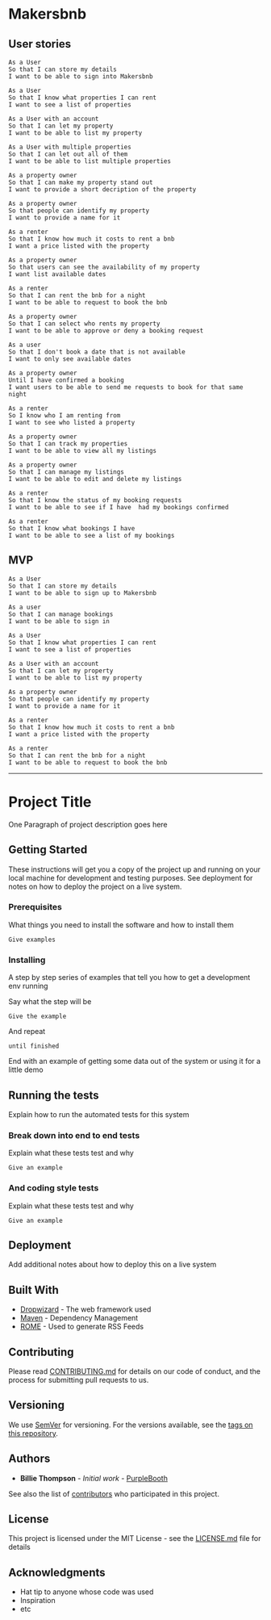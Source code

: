 # Makersbnb

## User stories
```
As a User
So that I can store my details
I want to be able to sign into Makersbnb
```
```
As a User
So that I know what properties I can rent
I want to see a list of properties
```
```
As a User with an account
So that I can let my property
I want to be able to list my property
```
```
As a User with multiple properties
So that I can let out all of them
I want to be able to list multiple properties
```
```
As a property owner
So that I can make my property stand out
I want to provide a short decription of the property
```
```
As a property owner
So that people can identify my property
I want to provide a name for it
```
```
As a renter
So that I know how much it costs to rent a bnb
I want a price listed with the property
```
```
As a property owner
So that users can see the availability of my property
I want list available dates
```
```
As a renter
So that I can rent the bnb for a night
I want to be able to request to book the bnb
```
```
As a property owner
So that I can select who rents my property
I want to be able to approve or deny a booking request
```
```
As a user
So that I don't book a date that is not available
I want to only see available dates
```
```
As a property owner
Until I have confirmed a booking
I want users to be able to send me requests to book for that same night
```
```
As a renter
So I know who I am renting from
I want to see who listed a property
```
```
As a property owner
So that I can track my properties
I want to be able to view all my listings
```
```
As a property owner
So that I can manage my listings
I want to be able to edit and delete my listings
```
```
As a renter
So that I know the status of my booking requests
I want to be able to see if I have  had my bookings confirmed
```
```
As a renter
So that I know what bookings I have
I want to be able to see a list of my bookings
```

## MVP 
```
As a User
So that I can store my details
I want to be able to sign up to Makersbnb
```
```
As a user
So that I can manage bookings
I want to be able to sign in
```
```
As a User
So that I know what properties I can rent
I want to see a list of properties
```
```
As a User with an account
So that I can let my property
I want to be able to list my property
```
```
As a property owner
So that people can identify my property
I want to provide a name for it
```
```
As a renter
So that I know how much it costs to rent a bnb
I want a price listed with the property
```
```
As a renter
So that I can rent the bnb for a night
I want to be able to request to book the bnb
```
------------------------------------------------------------------------------------------
# Project Title

One Paragraph of project description goes here

## Getting Started

These instructions will get you a copy of the project up and running on your local machine for development and testing purposes. See deployment for notes on how to deploy the project on a live system.

### Prerequisites

What things you need to install the software and how to install them

```
Give examples
```

### Installing

A step by step series of examples that tell you how to get a development env running

Say what the step will be

```
Give the example
```

And repeat

```
until finished
```

End with an example of getting some data out of the system or using it for a little demo

## Running the tests

Explain how to run the automated tests for this system

### Break down into end to end tests

Explain what these tests test and why

```
Give an example
```

### And coding style tests

Explain what these tests test and why

```
Give an example
```

## Deployment

Add additional notes about how to deploy this on a live system

## Built With

* [Dropwizard](http://www.dropwizard.io/1.0.2/docs/) - The web framework used
* [Maven](https://maven.apache.org/) - Dependency Management
* [ROME](https://rometools.github.io/rome/) - Used to generate RSS Feeds

## Contributing

Please read [CONTRIBUTING.md](https://gist.github.com/PurpleBooth/b24679402957c63ec426) for details on our code of conduct, and the process for submitting pull requests to us.

## Versioning

We use [SemVer](http://semver.org/) for versioning. For the versions available, see the [tags on this repository](https://github.com/your/project/tags). 

## Authors

* **Billie Thompson** - *Initial work* - [PurpleBooth](https://github.com/PurpleBooth)

See also the list of [contributors](https://github.com/your/project/contributors) who participated in this project.

## License

This project is licensed under the MIT License - see the [LICENSE.md](LICENSE.md) file for details

## Acknowledgments

* Hat tip to anyone whose code was used
* Inspiration
* etc
